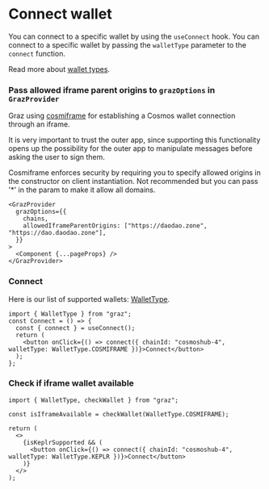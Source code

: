 # Connect wallet

You can connect to a specific wallet by using the `useConnect` hook. You can connect to a specific wallet by passing the `walletType` parameter to the `connect` function.

Read more about [wallet types](../types/walletType.md).

### Pass allowed iframe parent origins to `grazOptions` in `GrazProvider`

Graz using [cosmiframe](https://github.com/DA0-DA0/cosmiframe) for establishing a Cosmos wallet connection through an iframe.

It is very important to trust the outer app, since supporting this functionality opens up the possibility for the outer app to manipulate messages before asking the user to sign them.

Cosmiframe enforces security by requiring you to specify allowed origins in the constructor on client instantiation. Not recommended but you can pass '\*' in the param to make it allow all domains.

```tsx
<GrazProvider
  grazOptions={{
    chains,
    allowedIframeParentOrigins: ["https://daodao.zone", "https://dao.daodao.zone"],
  }}
>
  <Component {...pageProps} />
</GrazProvider>
```

### Connect

Here is our list of supported wallets: [WalletType](../types/walletType.md).

```tsx
import { WalletType } from "graz";
const Connect = () => {
  const { connect } = useConnect();
  return (
    <button onClick={() => connect({ chainId: "cosmoshub-4", walletType: WalletType.COSMIFRAME })}>Connect</button>
  );
};
```

### Check if iframe wallet available

```tsx
import { WalletType, checkWallet } from "graz";

const isIframeAvailable = checkWallet(WalletType.COSMIFRAME);

return (
  <>
    {isKeplrSupported && (
      <button onClick={() => connect({ chainId: "cosmoshub-4", walletType: WalletType.KEPLR })}>Connect</button>
    )}
  </>
);
```
